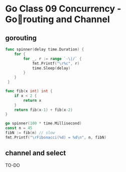 # Go Class 09 Concurrency - Gorouting and Channel

## gorouting

```go {.line-numbers}
func spinner(delay time.Duration) {
    for {
        for _, r := range `-\|/` {
            fmt.Printf("\r%c", r)
            time.Sleep(delay)
        }
    }
 }

func fib(x int) int {
    if x < 2 {
        return x
    }
    return fib(x-1) + fib(x-2)
}

go spinner(100 * time.Millisecond)
const n = 45
fibN := fib(n) // slow
fmt.Printf("\rFibonacci(%d) = %d\n", n, fibN)
```

## channel and select

TO-DO